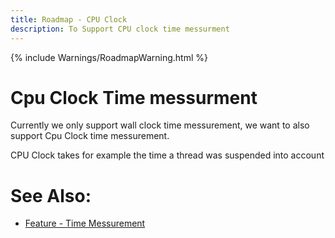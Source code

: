 ```yaml
---
title: Roadmap - CPU Clock
description: To Support CPU clock time messurment
---
```

{% include Warnings/RoadmapWarning.html %}

# Cpu Clock Time messurment
Currently we only support wall clock time messurement, we want to also support Cpu Clock time messurement.

CPU Clock takes for example the time a thread was suspended into account


# See Also:
- [Feature - Time Messurement](../features/TimeMessurement.md)
